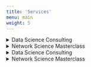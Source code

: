 ```yaml
---
title: 'Services'
menu: main
weight: 5
---
```


<div class="services">
    <details class="service">
        <summary class="service__title">Data Science Consulting</summary>
        <p class="service__description">Some text that describes the service in two or three sentences. Some text that describes the service in two or three sentences.</p>
        <a class="service__contact button" href="../contact#data-science-consulting">Ask for details</a>
    </details>
    <details class="service">
        <summary class="service__title">Network Science Masterclass</summary>
        <p class="service__description">Some text that describes the service in two or three sentences. Some text that describes the service in two or three sentences. Some text that describes the service in two or three sentences.</p>
        <a class="service__contact button" href="../contact#network-science-masterclass">Ask for details</a>
    </details>
    <details class="service">
        <summary class="service__title">Data Science Consulting</summary>
        <p class="service__description">Some text that describes the service in two or three sentences. Some text that describes the service in two or three sentences.</p>
        <a class="service__contact button" href="../contact#data-science-consulting">Ask for details</a>
    </details>
    <details class="service">
        <summary class="service__title">Network Science Masterclass</summary>
        <p class="service__description">Some text that describes the service in two or three sentences. Some text that describes the service in two or three sentences.</p>
        <a class="service__contact button" href="../contact#network-science-masterclass">Ask for details</a>
    </details>
</div>
